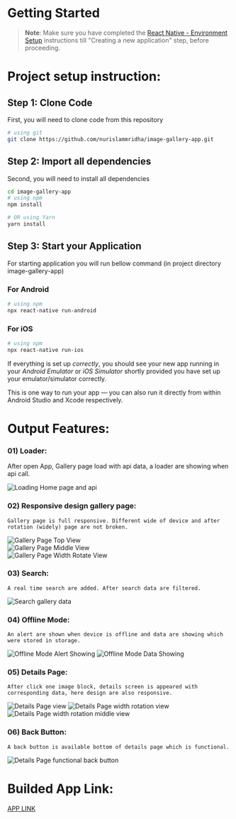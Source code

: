 # Getting Started

> **Note**: Make sure you have completed the [React Native - Environment Setup](https://reactnative.dev/docs/environment-setup) instructions till "Creating a new application" step, before proceeding.

# Project setup instruction:

## Step 1: Clone Code

First, you will need to clone code from this repository

```bash
# using git
git clone https://github.com/nurislammridha/image-gallery-app.git

```

## Step 2: Import all dependencies

Second, you will need to install all dependencies

```bash
cd image-gallery-app
# using npm
npm install

# OR using Yarn
yarn install
```

## Step 3: Start your Application

For starting application you will run bellow command (in project directory image-gallery-app)

### For Android

```bash
# using npm
npx react-native run-android

```

### For iOS

```bash
# using npm
npx react-native run-ios

```

If everything is set up _correctly_, you should see your new app running in your _Android Emulator_ or _iOS Simulator_ shortly provided you have set up your emulator/simulator correctly.

This is one way to run your app — you can also run it directly from within Android Studio and Xcode respectively.

# Output Features:

### 01) Loader:

After open App, Gallery page load with api data, a loader are showing when api call.

![Loading Home page and api](./assets/images/1_Loading_Api.png)

### 02) Responsive design gallery page:

    Gallery page is full responsive. Different wide of device and after rotation (widely) page are not broken.

![Gallery Page Top View](./assets/images/2_Gallery_Page_Top.png)  
![Gallery Page Middle View](./assets/images/3_Gallery_Page_Bottom.png)  
![Gallery Page Width Rotate View](./assets/images/4_Gallery_Page_After_Rotation.png)

### 03) Search:

    A real time search are added. After search data are filtered.

![Search gallery data](./assets/images/5_Search_In_Gallery_Page.png)

### 04) Offline Mode:

    An alert are shown when device is offline and data are showing which were stored in storage.

![Offline Mode Alert Showing](./assets/images/6_Offline_Mode.png)
![Offline Mode Data Showing](./assets/images/7_Offline_Mode_Data_Showing.png)

### 05) Details Page:

    After click one image block, details screen is appeared with corresponding data, here design are also responsive.

![Details Page view](./assets/images/8_Details_Page.png)
![Details Page width rotation view](./assets/images/9.0_Details_Page_Rotate.png)
![Details Page width rotation middle view](./assets/images/9.1_Details_Page_Rotate.png)

### 06) Back Button:

    A back button is available bottom of details page which is functional.

![Details Page functional back button](./assets/images/9.2_Back_Button.png)

# Builded App Link:

[APP LINK](https://drive.google.com/file/d/1S21JVphyEnhPeee8MtY4SJ0t5OYjhCEF/view?usp=drive_link)
